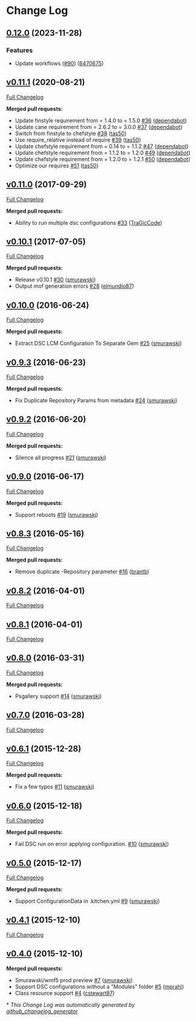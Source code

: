 # Change Log

## [0.12.0](https://github.com/test-kitchen/kitchen-dsc/compare/v0.11.1...v0.12.0) (2023-11-28)


### Features

* Update workflows ([#90](https://github.com/test-kitchen/kitchen-dsc/issues/90)) ([6470675](https://github.com/test-kitchen/kitchen-dsc/commit/6470675bca38e18bb15882edcec8c6a0c9939b0a))

## [v0.11.1](https://github.com/test-kitchen/kitchen-dsc/tree/v0.11.1) (2020-08-21)

[Full Changelog](https://github.com/test-kitchen/kitchen-dsc/compare/v0.11.0...v0.11.1)

**Merged pull requests:**

- Update finstyle requirement from = 1.4.0 to = 1.5.0 [\#36](https://github.com/test-kitchen/kitchen-dsc/pull/36) ([dependabot](https://github.com/dependabot))
- Update cane requirement from = 2.6.2 to = 3.0.0 [\#37](https://github.com/test-kitchen/kitchen-dsc/pull/37) ([dependabot](https://github.com/dependabot))
- Switch from finstyle to chefstyle [\#38](https://github.com/test-kitchen/kitchen-dsc/pull/38) ([tas50](https://github.com/tas50))
- Use require_relative instead of require [\#39](https://github.com/test-kitchen/kitchen-dsc/pull/39) ([tas50](https://github.com/tas50))
- Update chefstyle requirement from = 0.14 to = 1.1.2 [\#47](https://github.com/test-kitchen/kitchen-dsc/pull/47) ([dependabot](https://github.com/dependabot))
- Update chefstyle requirement from = 1.1.2 to = 1.2.0 [\#49](https://github.com/test-kitchen/kitchen-dsc/pull/49) ([dependabot](https://github.com/dependabot))
- Update chefstyle requirement from = 1.2.0 to = 1.2.1 [\#50](https://github.com/test-kitchen/kitchen-dsc/pull/50) ([dependabot](https://github.com/dependabot))
- Optimize our requires [\#51](https://github.com/test-kitchen/kitchen-dsc/pull/51) ([tas50](https://github.com/tas50))

## [v0.11.0](https://github.com/test-kitchen/kitchen-dsc/tree/v0.11.0) (2017-09-29)

[Full Changelog](https://github.com/test-kitchen/kitchen-dsc/compare/v0.10.1...v0.11.0)

**Merged pull requests:**

- Ability to run multiple dsc configurations [\#33](https://github.com/test-kitchen/kitchen-dsc/pull/33) ([TraGicCode](https://github.com/TraGicCode))

## [v0.10.1](https://github.com/test-kitchen/kitchen-dsc/tree/v0.10.1) (2017-07-05)

[Full Changelog](https://github.com/test-kitchen/kitchen-dsc/compare/v0.10.0...v0.10.1)

**Merged pull requests:**

- Release v0.10.1 [\#30](https://github.com/test-kitchen/kitchen-dsc/pull/30) ([smurawski](https://github.com/smurawski))
- Output mof generation errors [\#28](https://github.com/test-kitchen/kitchen-dsc/pull/28) ([elmundio87](https://github.com/elmundio87))

## [v0.10.0](https://github.com/test-kitchen/kitchen-dsc/tree/v0.10.0) (2016-06-24)

[Full Changelog](https://github.com/test-kitchen/kitchen-dsc/compare/v0.9.3...v0.10.0)

**Merged pull requests:**

- Extract DSC LCM Configuration To Separate Gem [\#25](https://github.com/test-kitchen/kitchen-dsc/pull/25) ([smurawski](https://github.com/smurawski))

## [v0.9.3](https://github.com/test-kitchen/kitchen-dsc/tree/v0.9.3) (2016-06-23)

[Full Changelog](https://github.com/test-kitchen/kitchen-dsc/compare/v0.9.2...v0.9.3)

**Merged pull requests:**

- Fix Duplicate Repository Params from metadata [\#24](https://github.com/test-kitchen/kitchen-dsc/pull/24) ([smurawski](https://github.com/smurawski))

## [v0.9.2](https://github.com/test-kitchen/kitchen-dsc/tree/v0.9.2) (2016-06-20)

[Full Changelog](https://github.com/test-kitchen/kitchen-dsc/compare/v0.9.0...v0.9.2)

**Merged pull requests:**

- Silence all progress [\#21](https://github.com/test-kitchen/kitchen-dsc/pull/21) ([smurawski](https://github.com/smurawski))

## [v0.9.0](https://github.com/test-kitchen/kitchen-dsc/tree/v0.9.0) (2016-06-17)

[Full Changelog](https://github.com/test-kitchen/kitchen-dsc/compare/v0.8.3...v0.9.0)

**Merged pull requests:**

- Support reboots [\#19](https://github.com/test-kitchen/kitchen-dsc/pull/19) ([smurawski](https://github.com/smurawski))

## [v0.8.3](https://github.com/test-kitchen/kitchen-dsc/tree/v0.8.3) (2016-05-16)

[Full Changelog](https://github.com/test-kitchen/kitchen-dsc/compare/v0.8.2...v0.8.3)

**Merged pull requests:**

- Remove duplicate -Repository parameter [\#16](https://github.com/test-kitchen/kitchen-dsc/pull/16) ([brantb](https://github.com/brantb))

## [v0.8.2](https://github.com/test-kitchen/kitchen-dsc/tree/v0.8.2) (2016-04-01)

[Full Changelog](https://github.com/test-kitchen/kitchen-dsc/compare/v0.8.1...v0.8.2)

## [v0.8.1](https://github.com/test-kitchen/kitchen-dsc/tree/v0.8.1) (2016-04-01)

[Full Changelog](https://github.com/test-kitchen/kitchen-dsc/compare/v0.8.0...v0.8.1)

## [v0.8.0](https://github.com/test-kitchen/kitchen-dsc/tree/v0.8.0) (2016-03-31)

[Full Changelog](https://github.com/test-kitchen/kitchen-dsc/compare/v0.7.0...v0.8.0)

**Merged pull requests:**

- Psgallery support [\#14](https://github.com/test-kitchen/kitchen-dsc/pull/14) ([smurawski](https://github.com/smurawski))

## [v0.7.0](https://github.com/test-kitchen/kitchen-dsc/tree/v0.7.0) (2016-03-28)

[Full Changelog](https://github.com/test-kitchen/kitchen-dsc/compare/v0.6.1...v0.7.0)

## [v0.6.1](https://github.com/test-kitchen/kitchen-dsc/tree/v0.6.1) (2015-12-28)

[Full Changelog](https://github.com/test-kitchen/kitchen-dsc/compare/v0.6.0...v0.6.1)

**Merged pull requests:**

- Fix a few typos [\#11](https://github.com/test-kitchen/kitchen-dsc/pull/11) ([smurawski](https://github.com/smurawski))

## [v0.6.0](https://github.com/test-kitchen/kitchen-dsc/tree/v0.6.0) (2015-12-18)

[Full Changelog](https://github.com/test-kitchen/kitchen-dsc/compare/v0.5.0...v0.6.0)

**Merged pull requests:**

- Fail DSC run on error applying configuration. [\#10](https://github.com/test-kitchen/kitchen-dsc/pull/10) ([smurawski](https://github.com/smurawski))

## [v0.5.0](https://github.com/test-kitchen/kitchen-dsc/tree/v0.5.0) (2015-12-17)

[Full Changelog](https://github.com/test-kitchen/kitchen-dsc/compare/v0.4.1...v0.5.0)

**Merged pull requests:**

- Support ConfigurationData in .kitchen.yml [\#9](https://github.com/test-kitchen/kitchen-dsc/pull/9) ([smurawski](https://github.com/smurawski))

## [v0.4.1](https://github.com/test-kitchen/kitchen-dsc/tree/v0.4.1) (2015-12-10)

[Full Changelog](https://github.com/test-kitchen/kitchen-dsc/compare/v0.4.0...v0.4.1)

## [v0.4.0](https://github.com/test-kitchen/kitchen-dsc/tree/v0.4.0) (2015-12-10)

**Merged pull requests:**

- Smurawski/wmf5 prod preview [\#7](https://github.com/test-kitchen/kitchen-dsc/pull/7) ([smurawski](https://github.com/smurawski))
- Support DSC configurations without a "Modules" folder [\#5](https://github.com/test-kitchen/kitchen-dsc/pull/5) ([mprahl](https://github.com/mprahl))
- Class resource support [\#4](https://github.com/test-kitchen/kitchen-dsc/pull/4) ([cstewart87](https://github.com/cstewart87))



\* *This Change Log was automatically generated by [github_changelog_generator](https://github.com/skywinder/Github-Changelog-Generator)*
